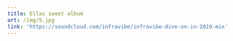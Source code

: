 ```yaml
---
title: Ellas sweet album
art: /img/5.jpg
link: 'https://soundcloud.com/infravibe/infravibe-dive-on-in-2019-mix'
---
```



